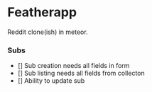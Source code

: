 # Featherapp

Reddit clone(ish) in meteor.

### Subs

- [] Sub creation needs all fields in form
- [] Sub listing needs all fields from collecton
- [] Ability to update sub